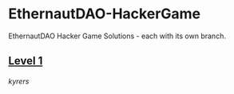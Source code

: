 # EthernautDAO-HackerGame
EthernautDAO Hacker Game Solutions - each with its own branch.

## [Level 1](github/EthernautDAO-HackerGame/tree/Level-1)

###### kyrers
